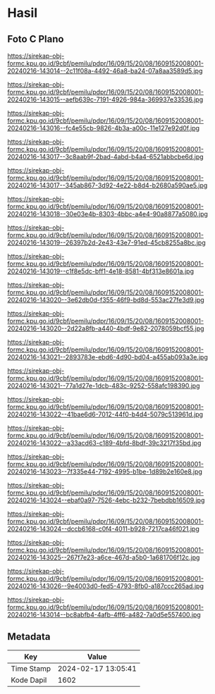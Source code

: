 # Hasil

## Foto C Plano

https://sirekap-obj-formc.kpu.go.id/9cbf/pemilu/pdpr/16/09/15/20/08/1609152008001-20240216-143014--2c11f08a-4492-46a8-ba24-07a8aa3589d5.jpg

https://sirekap-obj-formc.kpu.go.id/9cbf/pemilu/pdpr/16/09/15/20/08/1609152008001-20240216-143015--aefb639c-7191-4926-984a-369937e33536.jpg

https://sirekap-obj-formc.kpu.go.id/9cbf/pemilu/pdpr/16/09/15/20/08/1609152008001-20240216-143016--fc4e55cb-9826-4b3a-a00c-11e127e92d0f.jpg

https://sirekap-obj-formc.kpu.go.id/9cbf/pemilu/pdpr/16/09/15/20/08/1609152008001-20240216-143017--3c8aab9f-2bad-4abd-b4a4-6521abbcbe6d.jpg

https://sirekap-obj-formc.kpu.go.id/9cbf/pemilu/pdpr/16/09/15/20/08/1609152008001-20240216-143017--345ab867-3d92-4e22-b8d4-b2680a590ae5.jpg

https://sirekap-obj-formc.kpu.go.id/9cbf/pemilu/pdpr/16/09/15/20/08/1609152008001-20240216-143018--30e03e4b-8303-4bbc-a4e4-90a8877a5080.jpg

https://sirekap-obj-formc.kpu.go.id/9cbf/pemilu/pdpr/16/09/15/20/08/1609152008001-20240216-143019--26397b2d-2e43-43e7-91ed-45cb8255a8bc.jpg

https://sirekap-obj-formc.kpu.go.id/9cbf/pemilu/pdpr/16/09/15/20/08/1609152008001-20240216-143019--c1f8e5dc-bff1-4e18-8581-4bf313e8601a.jpg

https://sirekap-obj-formc.kpu.go.id/9cbf/pemilu/pdpr/16/09/15/20/08/1609152008001-20240216-143020--3e62db0d-f355-46f9-bd8d-553ac27fe3d9.jpg

https://sirekap-obj-formc.kpu.go.id/9cbf/pemilu/pdpr/16/09/15/20/08/1609152008001-20240216-143020--2d22a8fb-a440-4bdf-9e82-2078059bcf55.jpg

https://sirekap-obj-formc.kpu.go.id/9cbf/pemilu/pdpr/16/09/15/20/08/1609152008001-20240216-143021--2893783e-ebd6-4d90-bd04-a455ab093a3e.jpg

https://sirekap-obj-formc.kpu.go.id/9cbf/pemilu/pdpr/16/09/15/20/08/1609152008001-20240216-143021--77a1d27e-1dcb-483c-9252-558afc198390.jpg

https://sirekap-obj-formc.kpu.go.id/9cbf/pemilu/pdpr/16/09/15/20/08/1609152008001-20240216-143022--41bae6d6-7012-44f0-b4d4-5079c513961d.jpg

https://sirekap-obj-formc.kpu.go.id/9cbf/pemilu/pdpr/16/09/15/20/08/1609152008001-20240216-143022--a33acd63-c189-4bfd-8bdf-39c3217f35bd.jpg

https://sirekap-obj-formc.kpu.go.id/9cbf/pemilu/pdpr/16/09/15/20/08/1609152008001-20240216-143023--7f335e44-7192-4995-b1be-1d89b2e160e8.jpg

https://sirekap-obj-formc.kpu.go.id/9cbf/pemilu/pdpr/16/09/15/20/08/1609152008001-20240216-143024--ebaf0a97-7526-4ebc-b232-7bebdbb16509.jpg

https://sirekap-obj-formc.kpu.go.id/9cbf/pemilu/pdpr/16/09/15/20/08/1609152008001-20240216-143024--dccb6168-c0f4-4011-b928-7217ca46f021.jpg

https://sirekap-obj-formc.kpu.go.id/9cbf/pemilu/pdpr/16/09/15/20/08/1609152008001-20240216-143025--267f7e23-a6ce-467d-a5b0-1a681706f12c.jpg

https://sirekap-obj-formc.kpu.go.id/9cbf/pemilu/pdpr/16/09/15/20/08/1609152008001-20240216-143026--9e4003d0-fed5-4793-8fb0-a187ccc265ad.jpg

https://sirekap-obj-formc.kpu.go.id/9cbf/pemilu/pdpr/16/09/15/20/08/1609152008001-20240216-143014--bc8abfb4-4afb-4ff6-a482-7a0d5e557400.jpg


## Metadata

| Key        | Value               |
| ---------- | ------------------- |
| Time Stamp | 2024-02-17 13:05:41 |
| Kode Dapil | 1602                |



